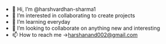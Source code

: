 - 👋 Hi, I’m @harshvardhan-sharma1
- 👀 I’m interested in collaborating to create projects
- 🌱 I’m learning everyday 
- 💞️ I’m looking to collaborate on anything new and interesting
- 📫 How to reach me ->harshanand002@gmail.com

<!---
harshvardhan-sharma1/harshvardhan-sharma1 is a ✨ special ✨ repository because its `README.md` (this file) appears on your GitHub profile.
You can click the Preview link to take a look at your changes.
--->
